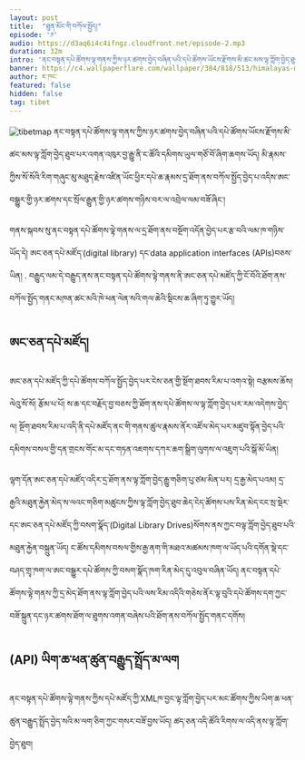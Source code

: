 ```yaml
---
layout: post
title:  "ཐུན་མོང་གི་བཀོལ་སྤྱོད།"
episode: '༡'
audio: https://d3aq6i4c4ifngz.cloudfront.net/episode-2.mp3
duration: 32m
intro: 'ནང་བསྟན་དཔེ་ཚོགས་ལྟ་གནས་ཀྱིས་ཉར་ཚགས་བྱེད་བཞིན་པའི་དཔེ་ཚོགས་ཡོངས་རྫོགས་མི་ཚང་མས་ལྟ་ཀློག་བྱེད་ཐུབ་པར་འགན་འཁུར་བྱ་རྒྱུ་ནི་ང་ཚོའི་དམིགས་ཡུལ་གཙོ་བོ་ཞིག་ཆགས་ཡོད། '
banner: https://c4.wallpaperflare.com/wallpaper/384/818/513/himalayas-mountains-landscape-nature-wallpaper-preview.jpg
author: ཇ་ཁང་
featured: false
hidden: false
tag: tibet
---
```

![tibetmap](https://www.tbrc.org/browser/images/webcontent/Layout2017/session-map.png)
ནང་བསྟན་དཔེ་ཚོགས་ལྟ་གནས་ཀྱིས་ཉར་ཚགས་བྱེད་བཞིན་པའི་དཔེ་ཚོགས་ཡོངས་རྫོགས་མི་ཚང་མས་ལྟ་ཀློག་བྱེད་ཐུབ་པར་འགན་འཁུར་བྱ་རྒྱུ་ནི་ང་ཚོའི་དམིགས་ཡུལ་གཙོ་བོ་ཞིག་ཆགས་ཡོད།  མི་རྣམས་ཀྱིས་སོ་སོའི་རིག་གཞུང་མུ་མཐུད་རྗེས་འཛིན་ཡོང་ཕྱིར་དཔེ་ཆ་རྣམས་དྲ་ཐོག་ནས་བཀོལ་སྤྱོད་བྱེད་པ་འདིས་ཨང་བསྒྱུར་གྱི་ཉར་ཚགས་དང་སྲོལ་རྒྱུན་གྱི་ཉར་ཚགས་གཉིས་བར་ལ་འབྲེལ་ལམ་བཟོ་ཞིང་།

གནས་སྐབས་སུ་ནང་བསྟན་དཔེ་ཚོགས་ལྟེ་གནས་ལ་དྲ་ཐོག་ནས་བསྔོག་འདོན་བྱེད་པར་རྩ་བའི་ལམ་ཁ་གཉིས་ཡོད་དེ། ཨང་ཅན་དཔེ་མཛོད་(digital library) དང་data application interfaces (APIs)བཅས་ཡིན། . བརྒྱུད་ལམ་དེ་བརྒྱུད་ནས་ནང་བསྟན་དཔེ་ཚོགས་ལྟེ་གནས་ནི་ཨང་ཅན་དཔེ་མཛོད་ཀྱི་ངོ་བོའི་ཐོག་ནས་བཀོལ་སྤྱོད་གནང་མཁན་ཚང་མའི་ཁེ་ཕན་ལེན་སའི་གལ་ཆེའི་སྡིངས་ཆ་ཞིག་ཏུ་གྱུར་ཡོད།

## ཨང་ཅན་དཔེ་མཛོད།
ཨང་ཅན་དཔེ་མཛོད་ཀྱི་དཔེ་ཚོགས་བཀོལ་སྤྱོད་བྱེད་པར་ངེས་ཅན་གྱི་སྔོག་ཐབས་རིམ་པ་འགའ་སྟེ། བརྩམས་ཆོས། ལེའུ་སོ་སོ། རྩོམ་པ་པོ། ས་ཆ་དང་བརྗོད་བྱ་བཅས་ཀྱི་ཐོག་ནས་དཔེ་ཚོགས་ལ་ལྟ་ཀློག་བྱེད་པར་རམ་འདེགས་བྱེད་ལ། སྔོག་ཐབས་རིམ་པ་འདི་ནི་དཔེ་མཛོད་ནང་གི་གནས་ཚུལ་རྣམས་ནོར་འཛོལ་མེད་པར་མཛུབ་སྟོན་བྱེད་པའི་དམིགས་བསལ་གྱི་དན་གྲངས་གོང་མ་དང་གཏན་འཇགས་དཀར་ཆག་སྒྲིག་ལུགས་ལ་འཇུག་པའི་སྒོ་མོ་ཡིན།

ལྷག་དོན་ཨང་ཅན་དཔེ་མཛོད་འདིར་དྲ་ཐོག་ནས་ལྟ་ཀློག་བྱེད་རྒྱུ་གཅིག་པུ་ཙམ་མིན་པར། དྲ་རྒྱ་མེད་པའམ། དྲ་རྒྱའི་མཐུན་རྐྱེན་མེད་ས་ལའང་གཅིག་མཚུངས་ཀྱིས་ལྟ་ཀློག་བྱེད་ཐུབ་ཆེད་ངེད་ཚོགས་པས་རིན་མེད་ངང་སྲ་སྡེར་དང་ཨང་ཅན་དཔེ་མཛོད་ཀྱི་བསག་སྣོད་(Digital Library Drives)སོགས་ནས་ཀྱང་བལྟ་ཀློག་བྱེད་ཐུབ་པའི་མཐུན་རྐྱེན་བསྐྲུན་ཡོད། ང་ཚོས་དམིགས་བསལ་གྱིས་རྒྱ་ནག་གི་མཐའ་མཚམས་ཁག་ལ་ཡོད་པའི་དགོན་སྡེ་དང་བཤད་གྲྭ་ཁག་ལ་ཨང་བསྒྱུར་དཔེ་ཚོགས་ཀྱི་བསག་སྣོད་ཁག་རིན་མེད་དུ་འབུལ་བཞིན་ཡོད།   ནང་བསྟན་དཔེ་ཚོགས་ལྟེ་གནས་ཀྱི་དྲ་མེད་ཐོག་ནས་ལྟ་ཀློག་བྱེད་པའི་ལས་རིམ་འདིའི་གཅེས་ནོར་ལྟ་བུའི་དཔེ་ཚོགས་དག་ཀྱང་བཟོ་སྐྲུན་དང་ཉར་ཚགས་ཐོག་ལ་ཐུགས་འགན་བཞེས་པའི་ཐོག་ནས་བཀོལ་སྤྱོད་གནང་དགོས།

## (API) ཡིག་ཆ་ཕན་ཚུན་བརྒྱུད་སྤྲོད་མ་ལག
ནང་བསྟན་དཔེ་ཚོགས་ལྟེ་གནས་ཀྱིས་དཔེ་མཛོད་ཀྱི་XMLཁ་བྱང་ལྟ་ཀློག་བྱེད་པར་མང་ཚོགས་ཀྱིས་ཡིག་ཆ་ཕན་ཚུན་བརྒྱུད་སྤྲོད་བྱེད་སའི་མ་ལག་ཅིག་ཀྱང་གསར་བཟོ་བྱས་ཡོད། ཚད་ཅན་འདི་ཚོའི་རིགས་ལ་འདི་ནས་ལྟ་ཀློག་བྱེད་ཐུབ།